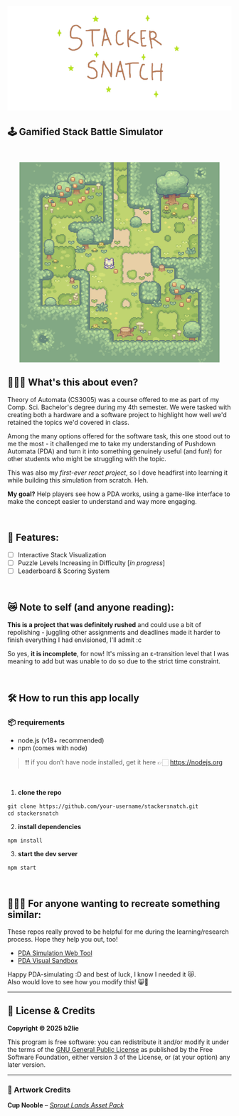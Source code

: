 <p align="center">
  <img src="src/sprites/hero-img.png" alt="stackersnatch hero image" />
</p>

## 🕹 Gamified Stack Battle Simulator
<br/>

<p align="center">
    <img src="src/sprites/win.gif" alt="cute img" title="cute img" width="450"/>
</p>

## 🤷🏻‍♀️ What's this about even?

Theory of Automata (CS3005) was a course offered to me as part of my Comp. Sci. Bachelor's degree during my 4th semester.
We were tasked with creating both a hardware and a software project to highlight how well we'd retained the topics we'd 
covered in class. 

Among the many options offered for the software task, this one stood out to me the most - it challenged me to take my 
understanding of Pushdown Automata (PDA) and turn it into something genuinely useful (and fun!) for other students who 
might be struggling with the topic.

This was also my *first-ever react project*, so I dove headfirst into learning it while building this simulation from 
scratch. Heh.

**My goal?**
Help players see how a PDA works, using a game-like interface to make the concept easier to understand and way more 
engaging.

<br/>

## 👾 Features:

- [ ] Interactive Stack Visualization
- [ ] Puzzle Levels Increasing in Difficulty [_in progress_]
- [ ] Leaderboard & Scoring System

<br/>

## 😿 Note to self (and anyone reading):

**This is a project that was definitely rushed** and could use a bit of repolishing - juggling other assignments and 
deadlines made it harder to finish everything I had envisioned, I'll admit :c <br/>

So yes, **it is incomplete**, for now! It's missing an ε-transition level that I was meaning to add but was unable to do
so due to the strict time constraint.

<br/>

## 🛠 How to run this app locally

### 📦 requirements
- node.js (v18+ recommended)
- npm (comes with node)

> ❗❗ if you don’t have node installed, get it here 👉🏻 https://nodejs.org

<br/>

1. **clone the repo**
```
git clone https://github.com/your-username/stackersnatch.git
cd stackersnatch
```

2. **install dependencies**
```
npm install
```

3. **start the dev server**
```
npm start
```

<br/>

## 👩🏻‍💻 For anyone wanting to recreate something similar:

These repos really proved to be helpful for me during the learning/research process. Hope they help you out, too!

- [PDA Simulation Web Tool](https://github.com/Chaphasilor/automata)
- [PDA Visual Sandbox](https://github.com/cheezypotatoes/Deterministic-PushDown-Automata-Project)

Happy PDA-simulating :D and best of luck, I know I needed it 😿.<br/>
Also would love to see how you modify this! 😸🧡


---

## 📜 License & Credits

**Copyright © 2025 b2lie**

This program is free software:  you can redistribute it and/or modify it under the terms of the [GNU General Public License](https://www.gnu.org/licenses/gpl-3.0.html)
as published by the Free Software Foundation, either version 3 of the License, or (at your option) any later version.

---

### 🎨 Artwork Credits

**Cup Nooble** – *[Sprout Lands Asset Pack](https://cupnooble.itch.io/sprout-lands-asset-pack)*